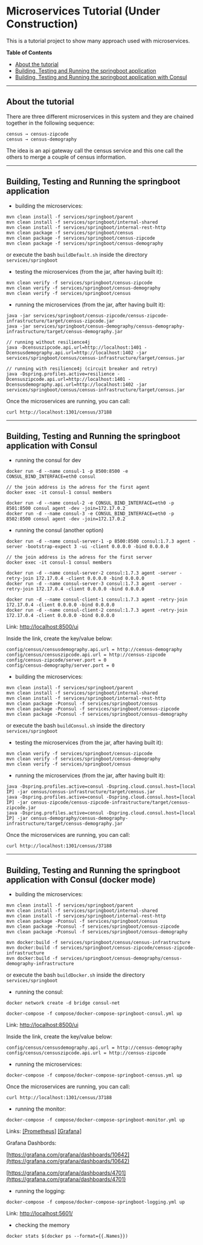 # Microservices Tutorial (Under Construction)

This is a tutorial project to show many approach used with microservices.

**Table of Contents**
* [About the tutorial](#about-the-tutorial)
* [Building, Testing and Running the springboot application](#building-testing-and-running-the-springboot-application)
* [Building, Testing and Running the springboot application with Consul](#building-testing-and-running-the-springboot-application-with-consul)

***

## About the tutorial

There are three different microservices in this system and they are chained together in the following sequence:

```
census → census-zipcode
census → census-demography
```

The idea is an api gateway call the census service and this one call the others to merge a couple of census information.

***

## Building, Testing and Running the springboot application

* building the microservices:
```
mvn clean install -f services/springboot/parent
mvn clean install -f services/springboot/internal-shared
mvn clean install -f services/springboot/internal-rest-http
mvn clean package -f services/springboot/census
mvn clean package -f services/springboot/census-zipcode
mvn clean package -f services/springboot/census-demography
```

or execute the bash `buildDefault.sh` inside the directory `services/springboot`

* testing the microservices (from the jar, after having built it):
```
mvn clean verify -f services/springboot/census-zipcode
mvn clean verify -f services/springboot/census-demography
mvn clean verify -f services/springboot/census
```
* running the microservices (from the jar, after having built it):
```
java -jar services/springboot/census-zipcode/census-zipcode-infrastructure/target/census-zipcode.jar
java -jar services/springboot/census-demography/census-demography-infrastructure/target/census-demography.jar

// running without resilience4j
java -Dcensuszipcode.api.url=http://localhost:1401 -Dcensusdemography.api.url=http://localhost:1402 -jar services/springboot/census/census-infrastructure/target/census.jar

// running with resilience4j (circuit breaker and retry)
java -Dspring.profiles.active=resilience -Dcensuszipcode.api.url=http://localhost:1401 -Dcensusdemography.api.url=http://localhost:1402 -jar services/springboot/census/census-infrastructure/target/census.jar
```

Once the microservices are running, you can call:
```
curl http://localhost:1301/census/37188
```

***

## Building, Testing and Running the springboot application with Consul

* running the consul for dev

```
docker run -d --name consul-1 -p 8500:8500 -e CONSUL_BIND_INTERFACE=eth0 consul

// the join address is the adress for the first agent
docker exec -it consul-1 consul members

docker run -d --name consul-2 -e CONSUL_BIND_INTERFACE=eth0 -p 8501:8500 consul agent -dev -join=172.17.0.2
docker run -d --name consul-3 -e CONSUL_BIND_INTERFACE=eth0 -p 8502:8500 consul agent -dev -join=172.17.0.2
```
* running the consul (another option)
```
docker run -d --name consul-server-1 -p 8500:8500 consul:1.7.3 agent -server -bootstrap-expect 3 -ui -client 0.0.0.0 -bind 0.0.0.0

// the join address is the adress for the first server
docker exec -it consul-1 consul members

docker run -d --name consul-server-2 consul:1.7.3 agent -server -retry-join 172.17.0.4 -client 0.0.0.0 -bind 0.0.0.0
docker run -d --name consul-server-3 consul:1.7.3 agent -server -retry-join 172.17.0.4 -client 0.0.0.0 -bind 0.0.0.0

docker run -d --name consul-client-1 consul:1.7.3 agent -retry-join 172.17.0.4 -client 0.0.0.0 -bind 0.0.0.0
docker run -d --name consul-client-2 consul:1.7.3 agent -retry-join 172.17.0.4 -client 0.0.0.0 -bind 0.0.0.0
```

Link: [http://localhost:8500/ui](http://localhost:8500/ui)

Inside the link, create the key/value below:

```
config/census/censusdemography.api.url = http://census-demography
config/census/censuszipcode.api.url = http://census-zipcode
config/census-zipcode/server.port = 0
config/census-demography/server.port = 0
```

* building the microservices:
```
mvn clean install -f services/springboot/parent
mvn clean install -f services/springboot/internal-shared
mvn clean install -f services/springboot/internal-rest-http
mvn clean package -Pconsul -f services/springboot/census
mvn clean package -Pconsul -f services/springboot/census-zipcode
mvn clean package -Pconsul -f services/springboot/census-demography
```

or execute the bash `buildConsul.sh` inside the directory `services/springboot`

* testing the microservices (from the jar, after having built it):
```
mvn clean verify -f services/springboot/census-zipcode
mvn clean verify -f services/springboot/census-demography
mvn clean verify -f services/springboot/census
```
* running the microservices (from the jar, after having built it):
```
java -Dspring.profiles.active=consul -Dspring.cloud.consul.host=[local IP] -jar census/census-infrastructure/target/census.jar
java -Dspring.profiles.active=consul -Dspring.cloud.consul.host=[local IP] -jar census-zipcode/census-zipcode-infrastructure/target/census-zipcode.jar
java -Dspring.profiles.active=consul -Dspring.cloud.consul.host=[local IP] -jar census-demography/census-demography-infrastructure/target/census-demography.jar
```

Once the microservices are running, you can call:
```
curl http://localhost:1301/census/37188
```

***

## Building, Testing and Running the springboot application with Consul (docker mode)

* building the microservices:
```
mvn clean install -f services/springboot/parent
mvn clean install -f services/springboot/internal-shared
mvn clean install -f services/springboot/internal-rest-http
mvn clean package -Pconsul -f services/springboot/census
mvn clean package -Pconsul -f services/springboot/census-zipcode
mvn clean package -Pconsul -f services/springboot/census-demography

mvn docker:build -f services/springboot/census/census-infrastructure
mvn docker:build -f services/springboot/census-zipcode/census-zipcode-infrastructure
mvn docker:build -f services/springboot/census-demography/census-demography-infrastructure
```

or execute the bash `buildDocker.sh` inside the directory `services/springboot`

* running the consul:
```
docker network create -d bridge consul-net

docker-compose -f compose/docker-compose-springboot-consul.yml up
```

Link: [http://localhost:8500/ui](http://localhost:8500/ui)

Inside the link, create the key/value below:

```
config/census/censusdemography.api.url = http://census-demography
config/census/censuszipcode.api.url = http://census-zipcode
```
* running the microservices:
```
docker-compose -f compose/docker-compose-springboot-census.yml up
```

Once the microservices are running, you can call:
```
curl http://localhost:1301/census/37188
```

* running the monitor:
```
docker-compose -f compose/docker-compose-springboot-monitor.yml up
```

Links: [[Prometheus]](http://localhost:9090/) [[Grafana]](http://localhost:3000/)

Grafana Dashbords:

[https://grafana.com/grafana/dashboards/10642](https://grafana.com/grafana/dashboards/10642)

[https://grafana.com/grafana/dashboards/4701](https://grafana.com/grafana/dashboards/4701)

* running the logging:
```
docker-compose -f compose/docker-compose-springboot-logging.yml up
```

Link: [http://localhost:5601/](http://localhost:5601/)

* checking the memory
```
docker stats $(docker ps --format={{.Names}})
```
